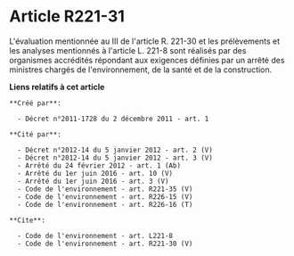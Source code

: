 # Article R221-31

L'évaluation mentionnée au III de l'article R. 221-30 et les prélèvements et les analyses mentionnés à l'article L. 221-8
sont réalisés par des organismes accrédités répondant aux exigences définies par un arrêté des ministres chargés de
l'environnement, de la santé et de la construction.

**Liens relatifs à cet article**

	**Créé par**:

	  - Décret n°2011-1728 du 2 décembre 2011 - art. 1

	**Cité par**:

	  - Décret n°2012-14 du 5 janvier 2012 - art. 2 (V)
	  - Décret n°2012-14 du 5 janvier 2012 - art. 3 (V)
	  - Arrêté du 24 février 2012 - art. 1 (Ab)
	  - Arrêté du 1er juin 2016 - art. 10 (V)
	  - Arrêté du 1er juin 2016 - art. 3 (V)
	  - Code de l'environnement - art. R221-35 (V)
	  - Code de l'environnement - art. R226-15 (V)
	  - Code de l'environnement - art. R226-16 (T)

	**Cite**:

	  - Code de l'environnement - art. L221-8
	  - Code de l'environnement - art. R221-30 (V)

